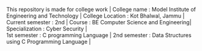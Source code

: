 This repository is made for college work | 
College name : Model Institute of Engineering and Technology | 
College Location : Kot Bhalwal, Jammu | 
Current semester : 2nd | 
Course : BE Computer Science and Engineering| 
Specialization : Cyber Security |  
1st semester : C programming Language | 
2nd semester : Data Structures using C Programming Language | 
